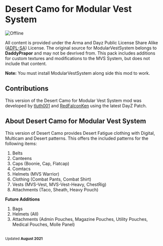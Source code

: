 # Desert Camo for Modular Vest System
![Offline](https://img.shields.io/badge/Version-1.0-green)

All content is provided under the Arma and Dayz Public License Share Alike ([ADPL-SA](https://www.bohemia.net/community/licenses/arma-and-dayz-public-license-share-alike-adpl-sa)) License. The original source for ModularVestSystem belongs to **DaddyPrapor** and may not be devrived from. This pack includes additions for custom textures and modifications to the MVS System, but does not include that content. 

**Note:** You must install ModularVestSystem along side this mod to work.

## Contributions
This version of the Desert Camo for Modular Vest System mod was developed by [tluth001](https://github.com/tluth001) and [RedFalconKen](https://github.com/RedFalconKen) using the latest DayZ Patch. 

## About Desert Camo for Modular Vest System
This version of Desert Camo provides Desert Fatigue clothing with Digital, Multicam and Desert patterns. This offers the included patterns for the following items:

1) Belts
2) Canteens
3) Caps (Boonie, Cap, Flatcap)
4) Comtacs
4) Helmets (MVS Warrior)
5) Clothing (Combat Pants, Combat Shirt)
6) Vests (MVS-Vest, MVS-Vest-Heavy, ChestRig)
7) Attachments (Taco, Sheath, Heavy Pouch)

**Future Additions**
1) Bags
2) Helmets (All)
3) Attachments (Admin Pouches, Magazine Pouches, Utility Pouches, Medical Pouches, Molle Panel)

<br><sup>Updated **August 2021**</sup>
